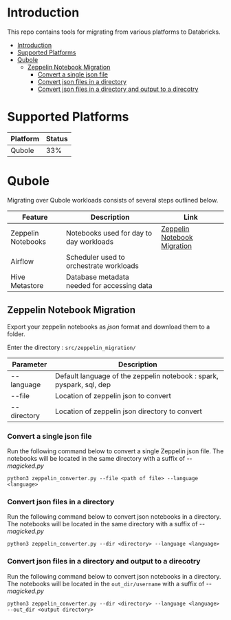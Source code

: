 # Introduction
This repo contains tools for migrating from various platforms to Databricks.
- [Introduction](#introduction)
- [Supported Platforms](#supported-platforms)
- [Qubole](#qubole)
  - [Zeppelin Notebook Migration](#zeppelin-notebook-migration)
    - [Convert a single json file](#convert-a-single-json-file)
    - [Convert json files in a directory](#convert-json-files-in-a-directory)
    - [Convert json files in a directory and output to a direcotry](#convert-json-files-in-a-directory-and-output-to-a-direcotry)
# Supported Platforms
|Platform|Status|
|--------|------|
|Qubole|33%|

# Qubole
Migrating over Qubole workloads consists of several steps outlined below.

|Feature|Description|Link|
|-------|-----------|----|
|Zeppelin Notebooks|Notebooks used for day to day workloads | [Zeppelin Notebook Migration](#zeppelin-notebook-migration)|
|Airflow|Scheduler used to orchestrate workloads|
|Hive Metastore|Database metadata needed for accessing data|

## Zeppelin Notebook Migration
Export your zeppelin notebooks as *json* format and download them to a folder.

Enter the directory : `src/zeppelin_migration/`

|Parameter|Description|
|---------|-----------|
|--language|Default language of the zeppelin notebook : spark, pyspark, sql, dep|
|--file|Location of zeppelin json to convert|
|--directory|Location of zeppelin json directory to convert|

### Convert a single json file
Run the following command below to convert a single Zeppelin json file. The notebooks will be located in the same directory with a suffix of *--magicked.py*

`python3 zeppelin_converter.py --file <path of file> --language <language>`

### Convert json files in a directory
Run the following command below to convert json notebooks in a directory. The notebooks will be located in the same directory with a suffix of *--magicked.py*

`python3 zeppelin_converter.py --dir <directory> --language <language>`

### Convert json files in a directory and output to a direcotry
Run the following command below to convert json notebooks in a directory. The notebooks will be located in the `out_dir/username` with a suffix of *--magicked.py*

`python3 zeppelin_converter.py --dir <directory> --language <language> --out_dir <output directory>`